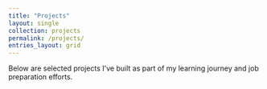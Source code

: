 ```yaml
---
title: "Projects"
layout: single
collection: projects
permalink: /projects/
entries_layout: grid
---
```


Below are selected projects I've built as part of my learning journey and job preparation efforts.
